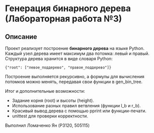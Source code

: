 # Генерация бинарного дерева (Лабораторная работа №3)

##  Описание

Проект реализует построение **бинарного дерева** на языке Python.  
Каждый узел дерева имеет максимум два потомка: левый и правый.  
Структура дерева хранится в виде словаря Python:

```text
{"root": ["левое_поддерево", "правое_поддерево"]}
```

Построение выполняется рекурсивно, а формулы для вычисления потомков можно менять, передавая свои функции в
gen_bin_tree.

Итог и дополнительные возможности:
- Задание корня (root) и высоты (height).
- Использование разных правил ветвления (функции l_b и r_b).
- Красивый вывод дерева с помощью pprint или функции-печати.
- unittest для проверки корректности.


Выполнил Ломаченко Ян (P3120, 505115)